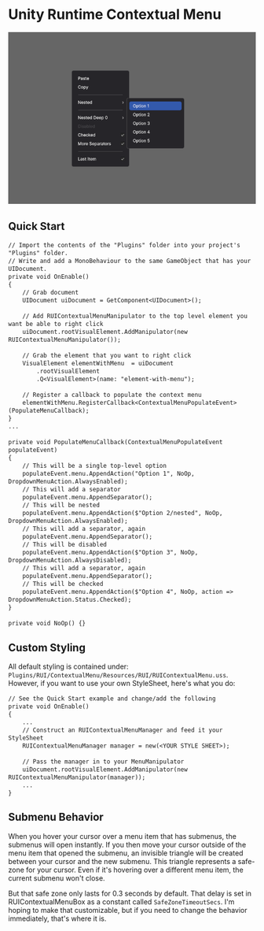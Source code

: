 # Unity Runtime Contextual Menu
![screenshot](example.png)

## Quick Start
```
// Import the contents of the "Plugins" folder into your project's "Plugins" folder.
// Write and add a MonoBehaviour to the same GameObject that has your UIDocument.
private void OnEnable()
{
    // Grab document
    UIDocument uiDocument = GetComponent<UIDocument>();

    // Add RUIContextualMenuManipulator to the top level element you want be able to right click
    uiDocument.rootVisualElement.AddManipulator(new RUIContextualMenuManipulator());

    // Grab the element that you want to right click 
    VisualElement elementWithMenu  = uiDocument
        .rootVisualElement
        .Q<VisualElement>(name: "element-with-menu");

    // Register a callback to populate the context menu
    elementWithMenu.RegisterCallback<ContextualMenuPopulateEvent>(PopulateMenuCallback);
}
...

private void PopulateMenuCallback(ContextualMenuPopulateEvent populateEvent)
{
    // This will be a single top-level option 
    populateEvent.menu.AppendAction("Option 1", NoOp, DropdownMenuAction.AlwaysEnabled);
    // This will add a separator
    populateEvent.menu.AppendSeparator();
    // This will be nested 
    populateEvent.menu.AppendAction($"Option 2/nested", NoOp, DropdownMenuAction.AlwaysEnabled);
    // This will add a separator, again
    populateEvent.menu.AppendSeparator();
    // This will be disabled
    populateEvent.menu.AppendAction($"Option 3", NoOp, DropdownMenuAction.AlwaysDisabled);
    // This will add a separator, again
    populateEvent.menu.AppendSeparator();
    // This will be checked
    populateEvent.menu.AppendAction($"Option 4", NoOp, action => DropdownMenuAction.Status.Checked);
}

private void NoOp() {}
```

## Custom Styling 
All default styling is contained under: `Plugins/RUI/ContextualMenu/Resources/RUI/RUIContextualMenu.uss`.  However, if you want to use your own StyleSheet, here's what you do:
```
// See the Quick Start example and change/add the following
private void OnEnable()
{
    ...
    // Construct an RUIContextualMenuManager and feed it your StyleSheet
    RUIContextualMenuManager manager = new(<YOUR STYLE SHEET>);
    
    // Pass the manager in to your MenuManipulator 
    uiDocument.rootVisualElement.AddManipulator(new RUIContextualMenuManipulator(manager));
    ...
}
```

## Submenu Behavior
When you hover your cursor over a menu item that has submenus, the submenus will open instantly.  If you then move your cursor outside of the menu item that opened the submenu, an invisible triangle will be created between your cursor and the new submenu.  This triangle represents a safe-zone for your cursor.  Even if it's hovering over a different menu item, the current submenu won't close.

But that safe zone only lasts for 0.3 seconds by default.  That delay is set in RUIContextualMenuBox as a constant called `SafeZoneTimeoutSecs`.  I'm hoping to make that customizable, but if you need to change the behavior immediately, that's where it is.